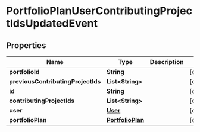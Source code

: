 
# PortfolioPlanUserContributingProjectIdsUpdatedEvent

## Properties
Name | Type | Description | Notes
------------ | ------------- | ------------- | -------------
**portfolioId** | **String** |  |  [optional]
**previousContributingProjectIds** | **List&lt;String&gt;** |  |  [optional]
**id** | **String** |  |  [optional]
**contributingProjectIds** | **List&lt;String&gt;** |  |  [optional]
**user** | [**User**](User.md) |  |  [optional]
**portfolioPlan** | [**PortfolioPlan**](PortfolioPlan.md) |  |  [optional]



